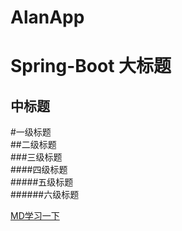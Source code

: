 # AlanApp
Spring-Boot
大标题  
====  
中标题  
-------
#一级标题  
##二级标题  
###三级标题  
####四级标题  
#####五级标题  
######六级标题 

[MD学习一下](https://blog.csdn.net/kaitiren/article/details/38513715) 
